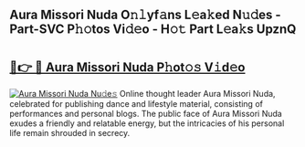 ## Aura Missori Nuda O𝚗𝚕yf𝚊ns L𝚎a𝚔ed N𝚞𝚍es - Part-SVC P𝚑𝚘tos Vi𝚍𝚎o - H𝚘𝚝 Part L𝚎a𝚔s UpznQ

# <h2><a href="http://kfbvhr.oniu.top/?m=Aura+Missori+Nuda">🔗👉 🔴 Aura Missori Nuda P𝚑ot𝚘𝚜 V𝚒d𝚎o</a></h2>

[![Aura Missori Nuda Nu𝚍e𝚜](https://i.imgur.com/0qMVB7G.gif)](http://kfbvhr.oniu.top/?m=Aura+Missori+Nuda)
Online thought leader Aura Missori Nuda, celebrated for publishing dance and lifestyle material, consisting of performances and personal blogs. The public face of Aura Missori Nuda exudes a friendly and relatable energy, but the intricacies of his personal life remain shrouded in secrecy.  
